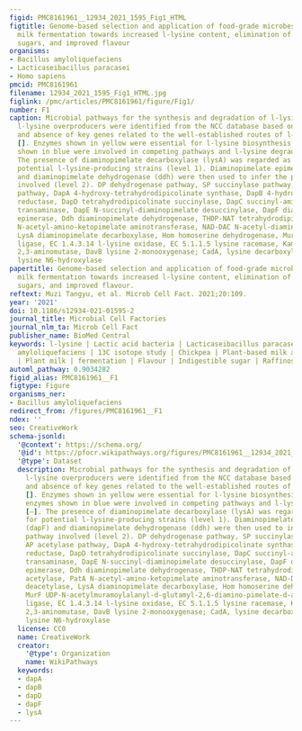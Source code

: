 ```yaml
---
figid: PMC8161961__12934_2021_1595_Fig1_HTML
figtitle: Genome-based selection and application of food-grade microbes for chickpea
  milk fermentation towards increased l-lysine content, elimination of indigestible
  sugars, and improved flavour
organisms:
- Bacillus amyloliquefaciens
- Lacticaseibacillus paracasei
- Homo sapiens
pmcid: PMC8161961
filename: 12934_2021_1595_Fig1_HTML.jpg
figlink: /pmc/articles/PMC8161961/figure/Fig1/
number: F1
caption: Microbial pathways for the synthesis and degradation of l-lysine. Potential
  l-lysine overproducers were identified from the NCC database based on the presence
  and absence of key genes related to the well-established routes of l-lysine metabolism
  []. Enzymes shown in yellow were essential for l-lysine biosynthesis, whereas enzymes
  shown in blue were involved in competing pathways and l-lysine degradation [–].
  The presence of diaminopimelate decarboxylase (lysA) was regarded as essential for
  potential l-lysine-producing strains (level 1). Diaminopimelate epimerase (dapF)
  and diaminopimelate dehydrogenase (ddh) were then used to infer the putative pathway
  involved (level 2). DP dehydrogenase pathway, SP succinylase pathway, AP acetylase
  pathway, DapA 4-hydroxy-tetrahydrodipicolinate synthase, DapB 4-hydroxytetrahydrodipicolinate
  reductase, DapD tetrahydrodipicolinate succinylase, DapC succinyl-amino-ketopimelate
  transaminase, DapE N-succinyl-diaminopimelate desuccinylase, DapF diaminopimelate
  epimerase, Ddh diaminopimelate dehydrogenase, THDP-NAT tetrahydrodipicolinate acetylase, PatA
  N-acetyl-amino-ketopimelate aminotransferase, NAD-DAC N-acetyl-diaminopimelate deacetylase,
  LysA diaminopimelate decarboxylase, Hom homoserine dehydrogenase, MurF UDP-N-acetylmuramoylalanyl-d-glutamyl-2,6-diamino-pimelate-d-alanyl-d-alanyl
  ligase, EC 1.4.3.14 l-lysine oxidase, EC 5.1.1.5 lysine racemase, KamA l-lysine
  2,3-aminomutase, DavB lysine 2-monooxygenase; CadA, lysine decarboxylase; LucD,
  lysine N6-hydroxylase
papertitle: Genome-based selection and application of food-grade microbes for chickpea
  milk fermentation towards increased l-lysine content, elimination of indigestible
  sugars, and improved flavour.
reftext: Muzi Tangyu, et al. Microb Cell Fact. 2021;20:109.
year: '2021'
doi: 10.1186/s12934-021-01595-2
journal_title: Microbial Cell Factories
journal_nlm_ta: Microb Cell Fact
publisher_name: BioMed Central
keywords: l-lysine | Lactic acid bacteria | Lacticaseibacillus paracasei | Bacillus
  amyloliquefaciens | 13C isotope study | Chickpea | Plant-based milk alternative
  | Plant milk | fermentation | Flavour | Indigestible sugar | Raffinose | Stachyose
automl_pathway: 0.9034282
figid_alias: PMC8161961__F1
figtype: Figure
organisms_ner:
- Bacillus amyloliquefaciens
redirect_from: /figures/PMC8161961__F1
ndex: ''
seo: CreativeWork
schema-jsonld:
  '@context': https://schema.org/
  '@id': https://pfocr.wikipathways.org/figures/PMC8161961__12934_2021_1595_Fig1_HTML.html
  '@type': Dataset
  description: Microbial pathways for the synthesis and degradation of l-lysine. Potential
    l-lysine overproducers were identified from the NCC database based on the presence
    and absence of key genes related to the well-established routes of l-lysine metabolism
    []. Enzymes shown in yellow were essential for l-lysine biosynthesis, whereas
    enzymes shown in blue were involved in competing pathways and l-lysine degradation
    [–]. The presence of diaminopimelate decarboxylase (lysA) was regarded as essential
    for potential l-lysine-producing strains (level 1). Diaminopimelate epimerase
    (dapF) and diaminopimelate dehydrogenase (ddh) were then used to infer the putative
    pathway involved (level 2). DP dehydrogenase pathway, SP succinylase pathway,
    AP acetylase pathway, DapA 4-hydroxy-tetrahydrodipicolinate synthase, DapB 4-hydroxytetrahydrodipicolinate
    reductase, DapD tetrahydrodipicolinate succinylase, DapC succinyl-amino-ketopimelate
    transaminase, DapE N-succinyl-diaminopimelate desuccinylase, DapF diaminopimelate
    epimerase, Ddh diaminopimelate dehydrogenase, THDP-NAT tetrahydrodipicolinate
    acetylase, PatA N-acetyl-amino-ketopimelate aminotransferase, NAD-DAC N-acetyl-diaminopimelate
    deacetylase, LysA diaminopimelate decarboxylase, Hom homoserine dehydrogenase,
    MurF UDP-N-acetylmuramoylalanyl-d-glutamyl-2,6-diamino-pimelate-d-alanyl-d-alanyl
    ligase, EC 1.4.3.14 l-lysine oxidase, EC 5.1.1.5 lysine racemase, KamA l-lysine
    2,3-aminomutase, DavB lysine 2-monooxygenase; CadA, lysine decarboxylase; LucD,
    lysine N6-hydroxylase
  license: CC0
  name: CreativeWork
  creator:
    '@type': Organization
    name: WikiPathways
  keywords:
  - dapA
  - dapB
  - dapD
  - dapF
  - lysA
---
```

